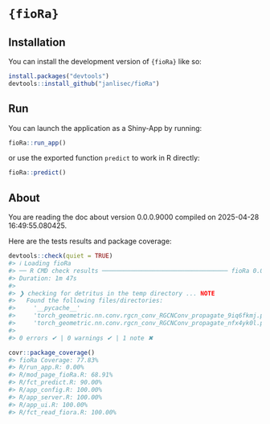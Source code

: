 
<!-- README.md is generated from README.Rmd. Please edit that file -->

# `{fioRa}`

<!-- badges: start -->
<!-- badges: end -->

## Installation

You can install the development version of `{fioRa}` like so:

``` r
install.packages("devtools")
devtools::install_github("janlisec/fioRa")
```

## Run

You can launch the application as a Shiny-App by running:

``` r
fioRa::run_app()
```

or use the exported function `predict` to work in R directly:

``` r
fioRa::predict()
```

## About

You are reading the doc about version 0.0.0.9000 compiled on 2025-04-28
16:49:55.080425.

Here are the tests results and package coverage:

``` r
devtools::check(quiet = TRUE)
#> ℹ Loading fioRa
#> ── R CMD check results ─────────────────────────────────── fioRa 0.0.0.9000 ────
#> Duration: 1m 47s
#> 
#> ❯ checking for detritus in the temp directory ... NOTE
#>   Found the following files/directories:
#>     '__pycache__'
#>     'torch_geometric.nn.conv.rgcn_conv_RGCNConv_propagate_9iq6fkmj.py'
#>     'torch_geometric.nn.conv.rgcn_conv_RGCNConv_propagate_nfx4yk0l.py'
#> 
#> 0 errors ✔ | 0 warnings ✔ | 1 note ✖
```

``` r
covr::package_coverage()
#> fioRa Coverage: 77.83%
#> R/run_app.R: 0.00%
#> R/mod_page_fioRa.R: 68.91%
#> R/fct_predict.R: 90.00%
#> R/app_config.R: 100.00%
#> R/app_server.R: 100.00%
#> R/app_ui.R: 100.00%
#> R/fct_read_fiora.R: 100.00%
```
